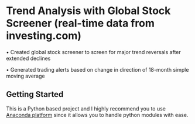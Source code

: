 # Trend Analysis with Global Stock Screener (real-time data from investing.com)

•	Created global stock screener to screen for major trend reversals after extended declines

• Generated trading alerts based on change in direction of 18-month simple moving average

## Getting Started
This is a Python based project and I highly recommend you to use [Anaconda platform](https://www.anaconda.com/) since it allows you to handle python modules with ease. 
